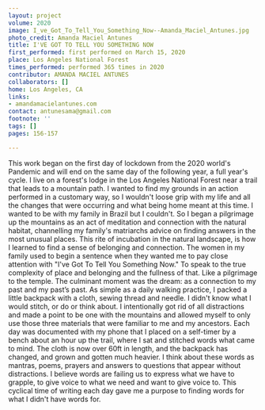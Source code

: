 ```yaml
---
layout: project
volume: 2020
image: I_ve_Got_To_Tell_You_Something_Now--Amanda_Maciel_Antunes.jpg
photo_credit: Amanda Maciel Antunes
title: I'VE GOT TO TELL YOU SOMETHING NOW
first_performed: first performed on March 15, 2020
place: Los Angeles National Forest
times_performed: performed 365 times in 2020
contributor: AMANDA MACIEL ANTUNES
collaborators: []
home: Los Angeles, CA
links:
- amandamacielantunes.com
contact: antunesama@gmail.com
footnote: ''
tags: []
pages: 156-157

---
```


This work began on the first day of lockdown from the 2020 world's Pandemic and will end on the same day of the following year, a full year's cycle. I live on a forest's lodge in the Los Angeles National Forest near a trail that leads to a mountain path. I wanted to find my grounds in an action performed in a customary way, so I wouldn't loose grip with my life and all the changes that were occurring and what being home meant at this time. I wanted to be with my family in Brazil but I couldn't. So I began a pilgrimage up the mountains as an act of meditation and connection with the natural habitat, channelling my family's matriarchs advice on finding answers in the most unusual places. This rite of incubation in the natural landscape, is how I learned to find a sense of belonging and connection. The women in my family used to begin a sentence when they wanted me to pay close attention with "I've Got To Tell You Something Now." To speak to the true complexity of place and belonging and the fullness of that. Like a pilgrimage to the temple. The culminant moment was the dream: as a connection to my past and my past’s past. As simple as a daily walking practice, I packed a little backpack with a cloth, sewing thread and needle. I didn't know what I would stitch, or do or think about. I intentionally got rid of all distractions and made a point to be one with the mountains and allowed myself to only use those three materials that were familiar to me and my ancestors. Each day was documented with my phone that I placed on a self-timer by a bench about an hour up the trail, where I sat and stitched words what came to mind. The cloth is now over 60ft in length, and the backpack has changed, and grown and gotten much heavier. I think about these words as mantras, poems, prayers and answers to questions that appear without distractions. I believe words are failing us to express what we have to grapple, to give voice to what we need and want to give voice to. This cyclical time of writing each day gave me a purpose to finding words for what I didn't have words for.
